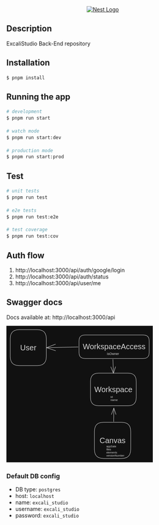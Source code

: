 <p align="center">
  <a href="http://nestjs.com/" target="blank"><img src="https://github.com/Excali-Studio/excali-api/assets/8248700/e4b10290-3d53-4a14-995c-8f196e1643fc" width="200" alt="Nest Logo" /></a>
</p>

## Description

ExcaliStudio Back-End repository

## Installation

```bash
$ pnpm install
```

## Running the app

```bash
# development
$ pnpm run start

# watch mode
$ pnpm run start:dev

# production mode
$ pnpm run start:prod
```

## Test

```bash
# unit tests
$ pnpm run test

# e2e tests
$ pnpm run test:e2e

# test coverage
$ pnpm run test:cov
```

## Auth flow

1. http://localhost:3000/api/auth/google/login
2. http://localhost:3000/api/auth/status
3. http://localhost:3000/api/user/me


## Swagger docs

Docs available at: http://localhost:3000/api


![Entities](docs_static/db_entities.png)


### Default DB config
* DB type: `postgres`
* host: `localhost`
* name: `excali_studio`
* username: `excali_studio`
* password: `excali_studio`

